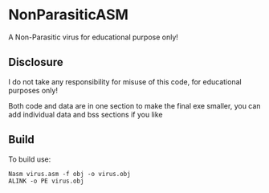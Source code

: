 # NonParasiticASM
A Non-Parasitic virus for educational purpose only!

## Disclosure
I do not take any responsibility for misuse of this code, for educational purposes only!

Both code and data are in one section to make the final exe smaller, you can add individual data and bss sections if you like

## Build
To build use:

    Nasm virus.asm -f obj -o virus.obj
    ALINK -o PE virus.obj

